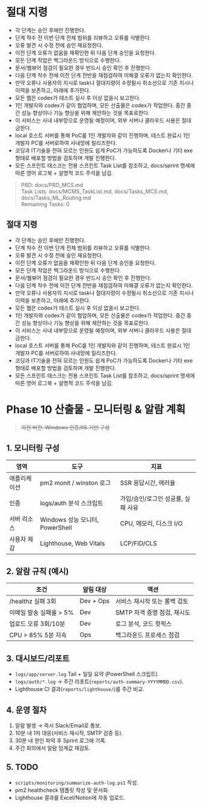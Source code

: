 # 절대 지령
- 각 단계는 승인 후에만 진행한다.
- 단계 착수 전 이번 단계 전체 범위를 리뷰하고 오류를 식별한다.
- 오류 발견 시 수정 전에 승인 재요청한다.
- 이전 단계 오류가 없음을 재확인한 뒤 다음 단계 승인을 요청한다.
- 모든 단계 작업은 백그라운드 방식으로 수행한다.
- 문서/웹뷰어 점검이 필요한 경우 반드시 승인 확인 후 진행한다.
- 다음 단계 착수 전에 이전 단계 전반을 재점검하여 미해결 오류가 없는지 확인한다.
- 만약 오류나 사용자의 지시로 task나 절대지령이 수정될시 취소선으로 기존 지시나 이력을 보존하고, 아래에 추가한다.
- 모든 웹은 codex가 테스트 실시 후 이상 없을시 보고한다.
- 1인 개발자와 codex가 같이 협업하며, 모든 산출물은 codex가 작업한다. 중간 중간 성능 향상이나 기능 향상을 위해 제안하는 것을 목표로한다.
- 이 서비스는 사내 내부망으로 운영될 예정이며, 외부 서버나 클라우드 사용은 절대 금한다.
- local 호스트 서버를 통해 PoC를 1인 개발자와 같이 진행하며, 테스트 완료시 1인 개발자 PC를 서버로하여 사내망에 릴리즈한다.
- 코딩과 IT기술을 전혀 모르는 인원도 쉽게 PoC가 가능하도록 Docker나 기타 exe 형태로 배포할 방법을 검토하며 개발 진행한다.
- 모든 스프린트 태스크는 전용 스프린트 Task List를 참조하고, docs/sprint 명세에 따른 영어 로그북 + 설명적 코드 주석을 남김.

> PRD: docs/PRD_MCS.md  
> Task Lists: docs/MCMS_TaskList.md, docs/Tasks_MCS.md, docs/Tasks_ML_Routing.md  
> Remaining Tasks: 0

## 절대 지령
- 각 단계는 승인 후에만 진행한다.
- 단계 착수 전 이번 단계 전체 범위를 리뷰하고 오류를 식별한다.
- 오류 발견 시 수정 전에 승인 재요청한다.
- 이전 단계 오류가 없음을 재확인한 뒤 다음 단계 승인을 요청한다.
- 모든 단계 작업은 백그라운드 방식으로 수행한다.
- 문서/웹뷰어 점검이 필요한 경우 반드시 승인 확인 후 진행한다.
- 다음 단계 착수 전에 이전 단계 전반을 재점검하여 미해결 오류가 없는지 확인한다.
- 만약 오류나 사용자의 지시로 task나 절대지령이 수정될시 취소선으로 기존 지시나 이력을 보존하고, 아래에 추가한다.
- 모든 웹은 codex가 테스트 실시 후 이상 없을시 보고한다.
- 1인 개발자와 codex가 같이 협업하며, 모든 산출물은 codex가 작업한다. 중간 중간 성능 향상이나 기능 향상을 위해 제안하는 것을 목표로한다.
- 이 서비스는 사내 내부망으로 운영될 예정이며, 외부 서버나 클라우드 사용은 절대 금한다.
- local 호스트 서버를 통해 PoC를 1인 개발자와 같이 진행하며, 테스트 완료시 1인 개발자 PC를 서버로하여 사내망에 릴리즈한다.
- 코딩과 IT기술을 전혀 모르는 인원도 쉽게 PoC가 가능하도록 Docker나 기타 exe 형태로 배포할 방법을 검토하며 개발 진행한다.
- 모든 스프린트 태스크는 전용 스프린트 Task List를 참조하고, docs/sprint 명세에 따른 영어 로그북 + 설명적 코드 주석을 남김.
# Phase 10 산출물 - 모니터링 & 알람 계획
> ~~이전 버전: Windows 인증/IIS 기반 구성~~

## 1. 모니터링 구성
| 영역 | 도구 | 지표 |
|---|---|---|
| 애플리케이션 | pm2 monit / winston 로그 | SSR 응답시간, 에러율 |
| 인증 | logs/auth 분석 스크립트 | 가입/승인/로그인 성공률, 실패 사유 |
| 서버 리소스 | Windows 성능 모니터, PowerShell | CPU, 메모리, 디스크 I/O |
| 사용자 체감 | Lighthouse, Web Vitals | LCP/FID/CLS |

## 2. 알람 규칙 (예시)
| 조건 | 알림 대상 | 액션 |
|---|---|---|
| /healthz 실패 3회 | Dev + Ops | 서비스 재시작 또는 롤백 검토 |
| 이메일 발송 실패율 > 5% | Dev | SMTP 자격 증명 점검, 재시도 |
| 업로드 오류 3회/10분 | Dev | 로그 분석, 코드 핫픽스 |
| CPU > 85% 5분 지속 | Ops | 백그라운드 프로세스 점검 |

## 3. 대시보드/리포트
- `logs/app/server.log` Tail + 일일 요약 (PowerShell 스크립트).
- `logs/auth/*.log` → 주간 리포트(`reports/auth-summary-YYYYMMDD.csv`).
- Lighthouse CI 결과(`reports/lighthouse/`)를 주간 비교.

## 4. 운영 절차
1. 알람 발생 → 즉시 Slack/Email로 통보.
2. 10분 내 1차 대응(서비스 재시작, SMTP 검증 등).
3. 30분 내 원인 파악 후 Sprint 로그에 기록.
4. 주간 회의에서 알람 임계값 재검토.

## 5. TODO
- `scripts/monitoring/summarize-auth-log.ps1` 작성.
- pm2 healthcheck 템플릿 작성 및 문서화.
- Lighthouse 결과를 Excel/Notion에 자동 업로드.


